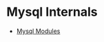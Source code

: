 # Mysql Internals
+ [Mysql Modules](https://github.com/Tanglong9344/db/blob/master/MysqlIntertals/mysqlModules.md)
